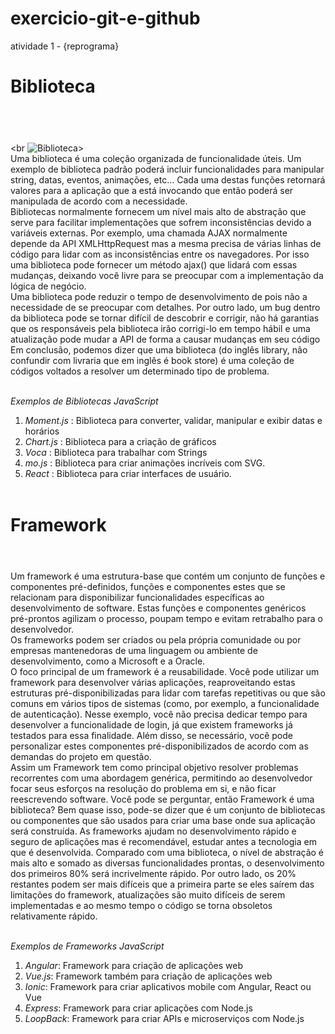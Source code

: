 # exercicio-git-e-github
atividade 1 -  {reprograma}

# **Biblioteca** <h1>
<br> <br> <br
 ![Biblioteca](https://aguiarbuenosaires.com/wp-content/uploads/2015/04/Livraria_ateneo_2-800x541.jpg)>
<br>
Uma biblioteca é uma coleção organizada de funcionalidade úteis. Um exemplo de biblioteca padrão poderá incluir funcionalidades para manipular string, datas, eventos, animações, etc… Cada uma destas funções retornará valores para a aplicação que a está invocando que então poderá ser manipulada de acordo com a necessidade.
<br>
Bibliotecas normalmente fornecem um nível mais alto de abstração que serve para facilitar implementações que sofrem inconsistências devido a variáveis externas. Por exemplo, uma chamada AJAX normalmente depende da API XMLHttpRequest mas a mesma precisa de várias linhas de código para lidar com as inconsistências entre os navegadores. Por isso uma biblioteca pode fornecer um método ajax() que lidará com essas mudanças, deixando você livre para se preocupar com a implementação da lógica de negócio.
<br>
Uma biblioteca pode reduzir o tempo de desenvolvimento de pois não a necessidade de se preocupar com detalhes. Por outro lado, um bug dentro da biblioteca pode se tornar difícil de descobrir e corrigir, não há garantias que os responsáveis pela biblioteca irão corrigi-lo em tempo hábil e uma atualização pode mudar a API de forma a causar mudanças em seu código
Em conclusão, podemos dizer que uma biblioteca (do inglês library, não confundir com livraria que em inglês é book store) é uma coleção de códigos voltados a resolver um determinado tipo de problema.
<br> <br>

*Exemplos de Bibliotecas JavaScript*
<br>
1. *Moment.js* : Biblioteca para converter, validar, manipular e exibir datas e horários
2. *Chart.js* : Biblioteca para a criação de gráficos
3. *Voca* : Biblioteca para trabalhar com Strings
4. *mo.js* : Biblioteca para criar animações incríveis com SVG. 
5. *React* : Biblioteca para criar interfaces de usuário. 
<br> <br>

# **Framework** <h1>
<br>
Um framework é uma estrutura-base que contém um conjunto de funções e componentes pré-definidos, funções e componentes estes que se relacionam para disponibilizar funcionalidades específicas ao desenvolvimento de software. Estas funções e componentes genéricos pré-prontos agilizam o processo, poupam tempo e evitam retrabalho para o desenvolvedor.
<br>
Os frameworks podem ser criados ou pela própria comunidade ou por empresas mantenedoras de uma linguagem ou ambiente de desenvolvimento, como a Microsoft e a Oracle.
<br>
O foco principal de um framework é a reusabilidade. Você pode utilizar um framework para desenvolver várias aplicações, reaproveitando estas estruturas pré-disponibilizadas para lidar com tarefas repetitivas ou que são comuns em vários tipos de sistemas (como, por exemplo, a funcionalidade de autenticação). Nesse exemplo, você não precisa dedicar tempo para desenvolver a funcionalidade de login, já que existem frameworks já testados para essa finalidade. Além disso, se necessário, você pode personalizar estes componentes pré-disponibilizados de acordo com as demandas do projeto em questão.
<br>
Assim um Framework tem como principal objetivo resolver problemas recorrentes com uma abordagem genérica, permitindo ao desenvolvedor focar seus esforços na resolução do problema em si, e não ficar reescrevendo software. Você pode se perguntar, então Framework é uma biblioteca? Bem quase isso, pode-se dizer que é um conjunto de bibliotecas ou componentes que são usados para criar uma base onde sua aplicação será construída. As frameworks ajudam no desenvolvimento rápido e seguro de aplicações mas é recomendável, estudar antes a tecnologia em que é desenvolvida. Comparado com uma biblioteca, o nível de abstração é mais alto e somado as diversas funcionalidades prontas, o desenvolvimento dos primeiros 80% será incrivelmente rápido. Por outro lado, os 20% restantes podem ser mais difíceis que a primeira parte se eles saírem das limitações do framework, atualizações são muito difíceis de serem implementadas e ao mesmo tempo o código se torna obsoletos relativamente rápido.
<br> <br>

*Exemplos de Frameworks JavaScript*
<br>
1. *Angular*: Framework para criação de aplicações web
2. *Vue.js*: Framework também para criação de aplicações web
3. *Ionic*: Framework para criar aplicativos mobile com Angular, React ou Vue
4. *Express*: Framework para criar aplicações com Node.js
5. *LoopBack*: Framework para criar APIs e microserviços com Node.js